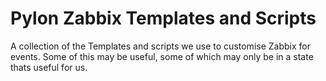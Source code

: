 # Pylon Zabbix Templates and Scripts

A collection of the Templates and scripts we use to customise Zabbix for events.
Some of this may be useful, some of which may only be in a state thats useful for us. 